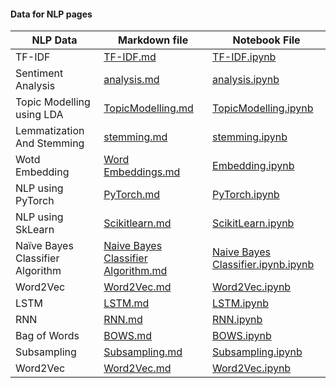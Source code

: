 #### Data for NLP pages

| NLP Data                         | Markdown file                                                                                                                                                                                                                                                                              | Notebook File                                                                                                                                                                                                                                          |
| -------------------------------- | ------------------------------------------------------------------------------------------------------------------------------------------------------------------------------------------------------------------------------------------------------------------------------------------ | ------------------------------------------------------------------------------------------------------------------------------------------------------------------------------------------------------------------------------------------------------ |
| TF-IDF                           | [TF-IDF.md](https://github.com/Learn-Write-Repeat/Open-contributions/blob/master/B2%20NLP/Ritik_NLP_TF-IDF.md)                                                                                   | [TF-IDF.ipynb](https://github.com/Learn-Write-Repeat/Open-contributions/blob/master/B2%20NLP/Ritik_NLP_TF-IDF.ipynb)                                         |
| Sentiment Analysis               | [analysis.md](https://github.com/Learn-Write-Repeat/Open-contributions/blob/master/B2-%20NLP/Avdhoot_NLP_Sentiment_analysis.md)                                                    | [analysis.ipynb](https://github.com/Learn-Write-Repeat/Open-contributions/blob/master/B2-%20NLP/Avdhoot_NLP_Sentiment_analysis.ipynb)          |
| Topic Modelling using LDA        | [TopicModelling.md](https://github.com/Learn-Write-Repeat/Open-contributions/blob/master/B2-NLP/Ajay_NLP_TopicModelling.md)                                                                         | [TopicModelling.ipynb](https://github.com/Learn-Write-Repeat/Open-contributions/blob/master/B2-NLP/Ajay_NLP_TopicModelling.ipynb)                               |
| Lemmatization And Stemming       | [stemming.md](https://github.com/Learn-Write-Repeat/Open-contributions/blob/master/B2-NLP/Amey_Nlp_Lemmatization_stemming.md)                                                        | [stemming.ipynb](https://github.com/Learn-Write-Repeat/Open-contributions/blob/master/B2-NLP/Amey_Nlp_Lemmatization_stemming.ipynb)              |
| Wotd Embedding                   | [Word Embeddings.md](https://github.com/Learn-Write-Repeat/Open-contributions/blob/master/B2-NLP/Divit_NLP_Word%20Embeddings.md)                                                                 | [Embedding.ipynb](https://github.com/Learn-Write-Repeat/Open-contributions/blob/master/B2-NLP/Word_Embedding.ipynb)                                                  |
| NLP using PyTorch                | [PyTorch.md](https://github.com/Learn-Write-Repeat/Open-contributions/blob/master/B2-NLP/Kavish_PyTorch.md)                                                                                            | [PyTorch.ipynb](https://github.com/Learn-Write-Repeat/Open-contributions/blob/master/B2-NLP/Kavish_NLP_PyTorch.ipynb)                                         |
| NLP using SkLearn                | [Scikitlearn.md](https://github.com/Learn-Write-Repeat/Open-contributions/blob/master/B2-NLP/Prathamesh_NLP_Scikitlearn.md)                                                                   | [ScikitLearn.ipynb](https://github.com/Learn-Write-Repeat/Open-contributions/blob/master/B2-NLP/Prathamesh_NLP_ScikitLearn.ipynb)                         |
| Naïve Bayes Classifier Algorithm | [Naive Bayes Classifier Algorithm.md](https://github.com/Learn-Write-Repeat/Open-contributions/blob/master/NIKHITHA%20SIVAPRAKASAM_NLP_Naive%20Bayes%20Classifier%20Algorithm.md) | [Naive Bayes Classifier.ipynb.ipynb](https://github.com/Learn-Write-Repeat/Open-contributions/blob/master/Nikhitha_NLP_Naive%20Bayes%20Classifier.ipynb.ipynb) |
| Word2Vec                         | [Word2Vec.md](https://github.com/Learn-Write-Repeat/Open-contributions/blob/master/Nishant_NLP_Word2Vec.md)                                                                                             | [Word2Vec.ipynb](https://github.com/Learn-Write-Repeat/Open-contributions/blob/master/Nishant_NLP_Word2Vec.ipynb)                                                   |
| LSTM                             | [LSTM.md](https://github.com/Learn-Write-Repeat/Open-contributions/blob/master/Nripesh_NLP_LSTM.md)                                                                                                     | [LSTM.ipynb](https://github.com/Learn-Write-Repeat/Open-contributions/blob/master/Nripesh_NLP_LSTM.ipynb)                                                           |
| RNN                              | [RNN.md](https://github.com/Learn-Write-Repeat/Open-contributions/blob/master/Rahul_NLP_RNN.md)                                                                                                           | [RNN.ipynb](https://github.com/Learn-Write-Repeat/Open-contributions/blob/master/Rahul_NLP_RNN.ipynb)                                                                 |
| Bag of Words                     | [BOWS.md](https://github.com/Learn-Write-Repeat/Open-contributions/blob/master/Ria_NLP_BOWS.md)                                                                                                             | [BOWS.ipynb](https://github.com/Learn-Write-Repeat/Open-contributions/blob/master/Ria_NLP_BOWS.ipynb)                                                                   |
| Subsampling                      | [Subsampling.md](https://github.com/Learn-Write-Repeat/Open-contributions/blob/master/Utkarsh_NLP_Subsampling.md)                                                                                       | [Subsampling.ipynb](https://github.com/Learn-Write-Repeat/Open-contributions/blob/master/Utkarsh_NLP_Subsampling.ipynb)                                             |
| Word2Vec                         | [Word2Vec.md](https://github.com/Learn-Write-Repeat/Open-contributions/blob/master/Utkarsh_NLP_Word2Vec.md)                                                                                             | [Word2Vec.ipynb](https://github.com/Learn-Write-Repeat/Open-contributions/blob/master/Utkarsh_NLP_Word2Vec.ipynb)                                                   |
